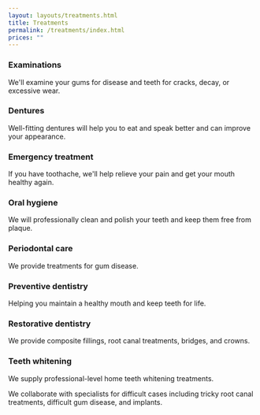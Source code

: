 ```yaml
---
layout: layouts/treatments.html
title: Treatments
permalink: /treatments/index.html
prices: ""
---
```

### Examinations

We'll examine your gums for disease and teeth for cracks, decay, or excessive wear. 

### Dentures

Well-fitting dentures will help you to eat and speak better and can improve your appearance.

### Emergency treatment

If you have toothache, we'll help relieve your pain and get your mouth healthy again.

### Oral hygiene

We will professionally clean and polish your teeth and keep them free from plaque.

### Periodontal care

We provide treatments for gum disease.

### Preventive dentistry

Helping you maintain a healthy mouth and keep teeth for life.

### Restorative dentistry

We provide composite fillings, root canal treatments, bridges, and crowns.

### Teeth whitening

We supply professional-level home teeth whitening treatments.

We collaborate with specialists for difficult cases including tricky root canal treatments, difficult gum disease, and implants.